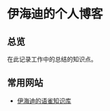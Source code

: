 # 伊海迪的个人博客

## 总览

在此记录工作中的总结的知识点。




## 常用网站

- [伊海迪的语雀知识库](https://www.yuque.com/xiaoyitongxue-vqbim/rhaq4d)


